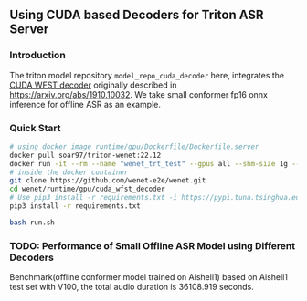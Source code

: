 ## Using CUDA based Decoders for Triton ASR Server
### Introduction
The triton model repository `model_repo_cuda_decoder` here, integrates the [CUDA WFST decoder](https://github.com/nvidia-riva/riva-asrlib-decoder) originally described in https://arxiv.org/abs/1910.10032. We take small conformer fp16 onnx inference for offline ASR as an example. 

### Quick Start
```sh
# using docker image runtime/gpu/Dockerfile/Dockerfile.server
docker pull soar97/triton-wenet:22.12
docker run -it --rm --name "wenet_trt_test" --gpus all --shm-size 1g --net host soar97/triton-wenet:22.12
# inside the docker container
git clone https://github.com/wenet-e2e/wenet.git
cd wenet/runtime/gpu/cuda_wfst_decoder
# Use pip3 install -r requirements.txt -i https://pypi.tuna.tsinghua.edu.cn/simple if you encounter network issue
pip3 install -r requirements.txt

bash run.sh
```

### TODO: Performance of Small Offline ASR Model using Different Decoders 

Benchmark(offline conformer model trained on Aishell1) based on Aishell1 test set with V100, the total audio duration is 36108.919 seconds.

<!-- (Note: decoding time is the time spent by the decoding process)
|Decoding Method | decoding time(s) | WER (%)    |
|----------|--------------------|----------------|
| CTC Greedy Search                |  | 4.97  |
| CUDA WFST Decoding (3-gram LM)   |  |   | -->
